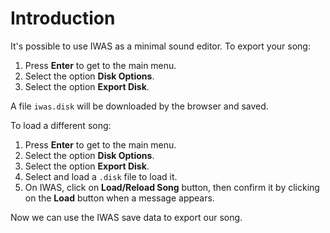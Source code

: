 # Introduction

It's possible to use IWAS as a minimal sound editor. To export your song:
 1. Press **Enter** to get to the main menu.
 2. Select the option **Disk Options**.
 3. Select the option **Export Disk**.

A file `iwas.disk` will be downloaded by the browser and saved.

To load a different song:
 1. Press **Enter** to get to the main menu.
 2. Select the option **Disk Options**.
 3. Select the option **Export Disk**.
 4. Select and load a `.disk` file to load it.
 5. On IWAS, click on **Load/Reload Song** button, then confirm it by clicking on the **Load** button when a message appears.

Now we can use the IWAS save data to export our song.
